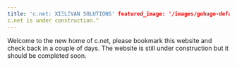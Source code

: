```yaml
---
title: 'c.net: XIΞLΞVAN SOLUTIONS' featured_image: '/images/gohugo-default-sample-hero-image.jpg' description: "
c.net is under construction."
---
```


Welcome to the new home of c.net, please bookmark this website and check back in a couple of days. The website is still
under construction but it should be completed soon.
